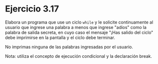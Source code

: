 # Ejercicio 3.17

Elabora un programa que use un ciclo `while` y le solicite continuamente al usuario 
que ingrese una palabra a menos que ingrese "adios" como la palabra de salida secreta, 
en cuyo caso el mensaje "¡Has salido del ciclo" debe imprimirse en la 
pantalla y el ciclo debe terminar.

No imprimas ninguna de las palabras ingresadas por el usuario. 

Nota: utiliza el concepto de ejecución condicional y la declaración break.
